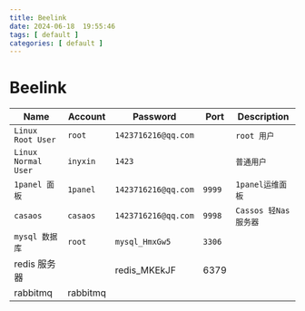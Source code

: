 ```yaml
---
title: Beelink
date: 2024-06-18  19:55:46
tags: [ default ]
categories: [ default ]
---
```




# Beelink



| Name                | Account  | Password            | Port   | Description          |
| ------------------- | -------- | ------------------- | ------ | -------------------- |
| `Linux Root User`   | `root`   | `1423716216@qq.com` |        | `root 用户`          |
| `Linux Normal User` | `inyxin` | `1423`              |        | `普通用户`           |
| `1panel 面板`       | `1panel` | `1423716216@qq.com` | `9999` | `1panel运维面板`     |
| `casaos`            | `casaos` | `1423716216@qq.com` | `9998` | `Cassos 轻Nas服务器` |
| `mysql 数据库`      | `root`   | `mysql_HmxGw5`      | `3306` |                      |
| redis 服务器        |          | redis_MKEkJF        | 6379   |                      |
| rabbitmq            | rabbitmq |                     |        |                      |



